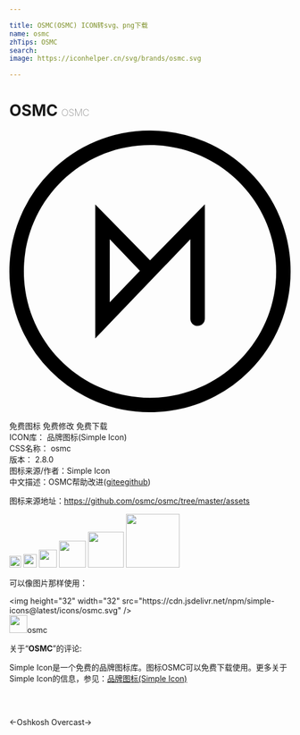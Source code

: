 ```yaml
---

title: OSMC(OSMC) ICON转svg、png下载
name: osmc
zhTips: OSMC
search: 
image: https://iconhelper.cn/svg/brands/osmc.svg

---
```


# OSMC  <small style="font-size: 60%;font-weight: 100">OSMC</small>

<div id="svg" class="svg-wrap">
<svg role="img" viewBox="0 0 24 24" xmlns="http://www.w3.org/2000/svg"><title>OSMC icon</title><path d="M22.768 12.002c0 5.935-4.829 10.768-10.768 10.768-5.935-.005-10.763-4.833-10.763-10.768 0-5.94 4.828-10.767 10.768-10.767 5.934 0 10.763 4.828 10.763 10.767m.292-4.673a11.913 11.913 0 0 0-2.57-3.813 11.963 11.963 0 0 0-3.813-2.57A11.857 11.857 0 0 0 12.005 0a11.926 11.926 0 0 0-8.486 3.516A11.963 11.963 0 0 0 .948 7.33C.318 8.811.002 10.38.002 12.002s.316 3.192.942 4.673a11.913 11.913 0 0 0 2.57 3.813A11.963 11.963 0 0 0 12 24c1.619 0 3.191-.32 4.673-.942a11.913 11.913 0 0 0 3.813-2.57 11.963 11.963 0 0 0 3.512-8.486c0-1.623-.311-3.191-.938-4.673M8.566 14.631V9.263l2.574 2.684-2.574 2.684zM7.327 6.296v11.422l8.116-8.455v6.767c0 .343.279.618.617.618a.622.622 0 0 0 .622-.622v-9.74l-4.677 4.77-4.678-4.76z"/></svg>
</div>
<detail full-name='osmc'></detail>

<div class="detail-page">
<p>
<span><span class="badge-success badge">免费图标</span> <span class="badge-success badge">免费修改</span>  <span class="badge-success badge">免费下载</span> </span>
<br/>
<span>
ICON库：
<span class="badge-secondary badge">品牌图标(Simple Icon)</span> 
</span>
<br/>
<span>
CSS名称：
<span class="badge-secondary badge">osmc</span> 
</span>

<br/>
<span>
版本：
<span class="badge-secondary badge">2.8.0</span> 
</span>
<br/>
<span>图标来源/作者：<span class="badge-light badge">Simple Icon</span></span> 
<br/>
<span class="zh-detail">中文描述：<span class="badge-primary badge">OSMC</span><span class="help-link"><span>帮助改进</span>(<a href="https://gitee.com/liuwave/icon-helper/edit/master/json/brands/osmc.json" target="_blank" rel="noopener noreferrer">gitee</a><a href="https://github.com/liuwave/icon-helper/edit/master/json/brands/osmc.json" target="_blank" rel="noopener noreferrer">github</a></span>)</span><br/>
</p>
</div><div class="description description alert alert-light"><p>图标来源地址：<a href="https://github.com/osmc/osmc/tree/master/assets" target="_blank" rel="noopener noreferrer">https://github.com/osmc/osmc/tree/master/assets</a></p></div>
<div class="alert alert-dark">
<img height="21" width="21" src="https://cdn.jsdelivr.net/npm/simple-icons@latest/icons/osmc.svg" />
<img height="24" width="24" src="https://cdn.jsdelivr.net/npm/simple-icons@latest/icons/osmc.svg" />
<img height="32" width="32" src="https://cdn.jsdelivr.net/npm/simple-icons@latest/icons/osmc.svg" />
<img height="48" width="48" src="https://cdn.jsdelivr.net/npm/simple-icons@latest/icons/osmc.svg" />
<img height="64" width="64" src="https://cdn.jsdelivr.net/npm/simple-icons@latest/icons/osmc.svg" />
<img height="96" width="96" src="https://cdn.jsdelivr.net/npm/simple-icons@latest/icons/osmc.svg" />

</div>
<div>
  <p>可以像图片那样使用：    
  </p>
  <div class="alert alert-primary" style="font-size: 14px">
    &lt;img height="32" width="32" src="https://cdn.jsdelivr.net/npm/simple-icons@latest/icons/osmc.svg" /&gt;
    <copy-btn content='<img height="32" width="32" src="https://cdn.jsdelivr.net/npm/simple-icons@latest/icons/osmc.svg" />'></copy-btn>
  </div>
  <div class="alert alert-secondary">
    <img height="32" width="32" src="https://cdn.jsdelivr.net/npm/simple-icons@latest/icons/osmc.svg" />osmc
    <copy-btn content="osmc" btn-title="复制图标名称"></copy-btn>
  </div>
</div>
<div class="icon-detail__container">
<p>关于“<b>OSMC</b>”的评论:</p>
</div>
<Vssue title="关于“OSMC”的评论" />
<div><p>Simple Icon是一个免费的品牌图标库。图标OSMC可以免费下载使用。更多关于  Simple Icon的信息，参见：<a target="_blank" href="https://iconhelper.cn/brands.html">品牌图标(Simple Icon)</a>
</p></div>


<div style="padding:2rem 0 " class="page-nav"><p class="inner"><span class="prev">←<router-link to="/icon/oshkosh.html">Oshkosh</router-link></span> <span class="next"><router-link to="/icon/overcast.html">Overcast</router-link>→</span></p></div>
